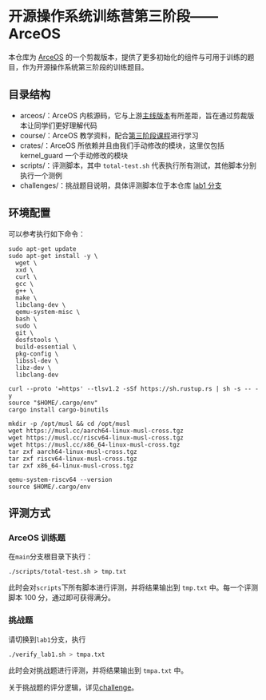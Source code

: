 # 开源操作系统训练营第三阶段——ArceOS



本仓库为 [ArceOS](https://github.com/arceos-org/arceos) 的一个剪裁版本，提供了更多初始化的组件与可用于训练的题目，作为开源操作系统第三阶段的训练题目。



## 目录结构

- arceos/：ArceOS 内核源码，它与上游[主线版本](https://github.com/arceos-org/arceos)有所差距，旨在通过剪裁版本让同学们更好理解代码
- course/：ArceOS 教学资料，配合[第三阶段课程](https://opencamp.cn/os2edu/camp/2025spring/stage/3?tab=video)进行学习
- crates/：ArceOS 所依赖并且由我们手动修改的模块，这里仅包括 kernel_guard 一个手动修改的模块
- scripts/：评测脚本，其中 `total-test.sh` 代表执行所有测试，其他脚本分别执行一个测例
- challenges/：挑战题目说明，具体评测脚本位于本仓库 [lab1 分支](https://github.com/LearningOS/2025s-oscamp-stage3/tree/lab1)



## 环境配置

可以参考执行如下命令：

```shell
sudo apt-get update 
sudo apt-get install -y \
  wget \
  xxd \
  curl \
  gcc \
  g++ \
  make \
  libclang-dev \
  qemu-system-misc \
  bash \
  sudo \
  git \
  dosfstools \
  build-essential \
  pkg-config \
  libssl-dev \
  libz-dev \
  libclang-dev

curl --proto '=https' --tlsv1.2 -sSf https://sh.rustup.rs | sh -s -- -y
source "$HOME/.cargo/env"
cargo install cargo-binutils

mkdir -p /opt/musl && cd /opt/musl
wget https://musl.cc/aarch64-linux-musl-cross.tgz
wget https://musl.cc/riscv64-linux-musl-cross.tgz
wget https://musl.cc/x86_64-linux-musl-cross.tgz
tar zxf aarch64-linux-musl-cross.tgz
tar zxf riscv64-linux-musl-cross.tgz
tar zxf x86_64-linux-musl-cross.tgz

qemu-system-riscv64 --version
source $HOME/.cargo/env
```



## 评测方式

### ArceOS 训练题

在`main`分支根目录下执行：

```shell
./scripts/total-test.sh > tmp.txt
```

此时会对`scripts`下所有脚本进行评测，并将结果输出到 `tmp.txt` 中。每一个评测脚本 100 分，通过即可获得满分。

### 挑战题

请切换到`lab1`分支，执行

```sh
./verify_lab1.sh > tmpa.txt
```

此时会对挑战题进行评测，并将结果输出到 `tmpa.txt` 中。

关于挑战题的评分逻辑，详见[challenge](./challenges)。

